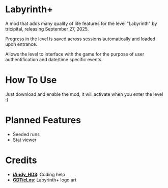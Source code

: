 # Labyrinth+
A mod that adds many quality of life features for the level "Labyrinth" by tricipital, releasing September 27, 2025.


Progress in the level is saved across sessions automatically and loaded upon entrance.


Allows the level to interface with the game for the purpose of user authentification and date/time specific events.

# How To Use
Just download and enable the mod, it will activate when you enter the level :)

# Planned Features
- Seeded runs
- Stat viewer

# Credits
- **[iAndy_HD3](user:1688850)**: Coding help
- **[GDTicLos](user:13935562)**: Labyrinth+ logo art
